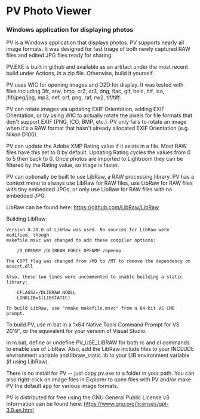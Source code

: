 # PV Photo Viewer
### Windows application for displaying photos

PV is a Windows application that displays photos. PV supports nearly all image formats.
It was designed for fast triage of both newly captured RAW files and edited JPG files
ready for sharing.

PV.EXE is built in github and available as an artifact under the most recent build
under Actions, in a zip file. Otherwise, build it yourself.

PV uses WIC for opening images and D2D for display. It was tested with files
including 3fr, arw, bmp, cr2, cr3, dng, flac, gif, heic, hif, ico, jfif/jpeg/jpg,
mp3, nef, orf, png, raf, rw2, tif/tiff.



PV can rotate images via updating EXIF Orientation, adding EXIF Orientation, or by
using WIC to actually rotate the pixels for file formats that don't support EXIF
(PNG, ICO, BMP, etc.). PV only fails to rotate an image when it's a RAW format that
hasn't already allocated EXIF Orientation (e.g. Nikon D100).

PV can update the Adobe XMP Rating value if it exists in a file. Most RAW files have
this set to 0 by default. Updating Rating cycles the values from 0 to 5 then back to 0.
Once photos are imported to Lightroom they can be filtered by the Rating value, so
triage is faster.

PV can optionally be built to use LibRaw, a RAW processing library. PV has a context
menu to always use LibRaw for RAW files, use LibRaw for RAW files with tiny embedded
JPGs, or only use LibRaw for RAW files with no embedded JPG.

LibRaw can be found here: https://github.com/LibRaw/LibRaw

Building LibRaw:

    Version 0.20.0 of LibRaw was used. No sources for LibRaw were modified, though
    makefile.msvc was changed to add these compiler options:

        /D_OPENMP /DLIBRAW_FORCE_OPENMP /openmp

    The COPT flag was changed from /MD to /MT to remove the dependency on msvcrt.dll

    Also, these two lines were uncommented to enable building a static library:

        CFLAGS2=/DLIBRAW_NODLL
        LINKLIB=$(LIBSTATIC)

    To build LibRaw, use "nmake makefile.msvc" from a 64-bit VS CMD prompt.

To build PV, use m.bat in a "x64 Native Tools Command Prompt for VS 2019", or the
equivalent for your version of Visual Studio.

In m.bat, define or undefine PV_USE_LIBRAW for both rc and cl commands to enable use
of LibRaw. Also, add the LibRaw include files to your INCLUDE environment variable and
libraw_static.lib to your LIB environment variable (if using LibRaw).

There is no install for PV -- just copy pv.exe to a folder in your path. You can also
right-click on image files in Explorer to open files with PV and/or make PV the default
app for various image formats.

PV is distributed for free using the GNU General Public License v3. Information can
be found here: https://www.gnu.org/licenses/gpl-3.0.en.html
